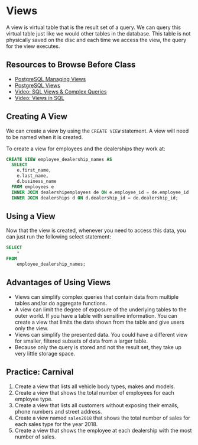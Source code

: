 # Views

A view is virtual table that is the result set of a query. We can query this virtual table just like we would other tables in the database. This table is not physically saved on the disc and each time we access the view, the query for the view executes. 

## Resources to Browse Before Class

- [PostgreSQL Managing Views](https://www.postgresqltutorial.com/managing-postgresql-views/)
- [PostgreSQL Views](https://www.tutorialspoint.com/postgresql/postgresql_views.htm)
- [Video: SQL Views & Complex Queries](https://www.youtube.com/watch?v=8jU8SrAPn9c)
- [Video: Views in SQL](https://www.youtube.com/watch?v=VQpmOmZO2mo)

## Creating A View

We can create a view by using the `CREATE VIEW` statement. A view will need to be named when it is created.

To create a view for employees and the dealerships they work at:

```sql
CREATE VIEW employee_dealership_names AS
  SELECT 
    e.first_name,
    e.last_name,
    d.business_name
  FROM employees e
  INNER JOIN dealershipemployees de ON e.employee_id = de.employee_id
  INNER JOIN dealerships d ON d.dealership_id = de.dealership_id;
```

## Using a View

Now that the view is created, whenever you need to access this data, you can just run the following select statement:

```sql
SELECT
	*
FROM
	employee_dealership_names;
```

## Advantages of Using Views

- Views can simplify complex queries that contain data from multiple tables and/or do aggregate functions.
- A view can limit the degree of exposure of the underlying tables to the outer world. If you have a table with sensitive information. You can create a view that limits the data shown from the table and give users only the view.
- Views can simplify the presented data. You could have a different view for smaller, filtered subsets of data from a larger table.
- Because only the query is stored and not the result set, they take up very little storage space.

## Practice: Carnival

1. Create a view that lists all vehicle body types, makes and models.
1. Create a view that shows the total number of employees for each employee type.
1. Create a view that lists all customers without exposing their emails, phone numbers and street address.
1. Create a view named `sales2018` that shows the total number of sales for each sales type for the year 2018.
1. Create a view that shows the employee at each dealership with the most number of sales.
